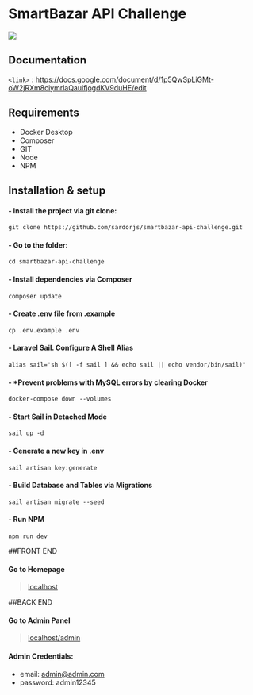 # SmartBazar API Challenge
![](https://trustbank.uz/upload/iblock/614/Bez-nazvaniya-_2_.png)

## Documentation
`<link>` : <https://docs.google.com/document/d/1p5QwSpLiGMt-oW2jRXm8ciymrlaQauifjogdKV9duHE/edit>

## Requirements
- Docker Desktop
- Composer
- GIT
- Node
- NPM

## Installation & setup
#### - Install the project via git clone:
```
git clone https://github.com/sardorjs/smartbazar-api-challenge.git
```

#### - Go to the folder:
```
cd smartbazar-api-challenge
```

#### - Install dependencies via Composer
```
composer update
```

#### - Create .env file from .example
```
cp .env.example .env
```


#### - Laravel Sail. Configure A Shell Alias
```
alias sail='sh $([ -f sail ] && echo sail || echo vendor/bin/sail)'
```

#### - *Prevent problems with MySQL errors by clearing Docker
```
docker-compose down --volumes
```

#### - Start Sail in Detached Mode
```
sail up -d
```

#### - Generate a new key in .env
```
sail artisan key:generate
```


#### - Build Database and Tables via Migrations
```
sail artisan migrate --seed
```

#### - Run NPM
```
npm run dev
```

##FRONT END

#### Go to Homepage
> [localhost](http://localhost/)


##BACK END

#### Go to Admin Panel
> [localhost/admin](http://localhost/admin)


#### Admin Credentials:
- email: admin@admin.com
- password: admin12345

